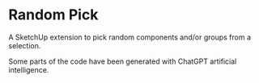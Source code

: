 # Random Pick
A SketchUp extension to pick random components and/or groups from a selection.

Some parts of the code have been generated with ChatGPT artificial intelligence.
